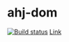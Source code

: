 # ahj-dom
[![Build status](https://ci.appveyor.com/api/projects/status/emwng6qheytv3gw0/branch/main?svg=true)](https://ci.appveyor.com/project/bombik815/ahj-dom/branch/main)
[Link](https://rebikhub.github.io/ahj-dom/)